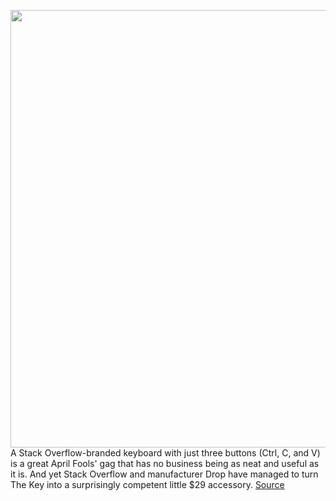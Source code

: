 <img src='https://cdn.vox-cdn.com/thumbor/6yw_SclGNSL6r3jTd-bUlmVEHRQ=/0x0:2040x1360/1200x675/filters:focal(877x742:1203x1068)/cdn.vox-cdn.com/uploads/chorus_image/image/70086231/jporter_211018_4805_0005.0.jpg' width='700px' /><br/>
A Stack Overflow-branded keyboard with just three buttons (Ctrl, C, and V) is a great April Fools' gag that has no business being as neat and useful as it is. And yet Stack Overflow and manufacturer Drop have managed to turn The Key into a surprisingly competent little $29 accessory.
<a href='https://www.theverge.com/22761188/stack-overflow-the-key-copy-paste-review-price-release-date-keyboard'> Source <a/>